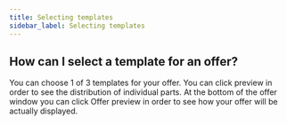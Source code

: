 ```yaml
---
title: Selecting templates
sidebar_label: Selecting templates
---
```


## How can I select a template for an offer?
You can choose 1 of 3 templates for your offer. You can click preview in order to see the distribution of individual parts. At the bottom of the offer window you can click Offer preview in order to see how your offer will be actually displayed.
